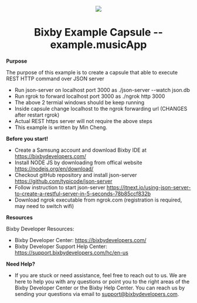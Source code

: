 <p align="Center">
  <img src="https://bixbydevelopers.com/dev/docs-assets/resources/dev-guide/bixby_logo_github-11221940070278028369.png">
  <br/>
  <h1 align="Center">Bixby Example Capsule -- example.musicApp</h1>
</p>

**Purpose**

The purpose of this example is to create a capsule that able to execute REST HTTP command over JSON server

  - Run json-server on localhost port 3000 as ./json-server --watch json.db
  - Run rgrok to forward localhost port 3000 as ./ngrok http 3000
  - The above 2 termial windows should be keep running
  - Inside capsule change localhost to the ngrok forwarding url (CHANGES after restart rgrok)
  - Actual REST https server will not require the above steps
  - This example is written by Min Cheng. 
    
**Before you start!**

  - Create a Samsung account and download Bixby IDE at https://bixbydevelopers.com/
  - Install NODE JS by downloading from offical website https://nodejs.org/en/download/
  - Checkout gitHub repository and install json-server https://github.com/typicode/json-server
  - Follow instruction to start json-server https://itnext.io/using-json-server-to-create-a-restful-server-in-5-seconds-78b85ccf832b
  - Download ngrok executable from ngrok.com (registration is required, may need to switch wifi)

**Resources**

Bixby Developer Resources:
  - Bixby Developer Center: https://bixbydevelopers.com/
  - Bixby Developer Support Help Center: https://support.bixbydevelopers.com/hc/en-us

**Need Help?**
  - If you are stuck or need assistance, feel free to reach out to us. We are here to help you with any questions or point you to the right areas of the Bixby Developer Center or the Bixby Help Center. You can reach us by sending your questions via email to support@bixbydevelopers.com.

